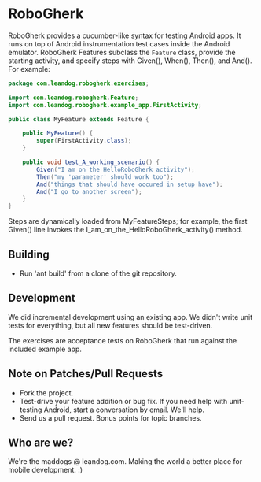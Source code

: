 RoboGherk
=========

RoboGherk provides a cucumber-like syntax for testing Android apps.  It runs
on top of Android instrumentation test cases inside the Android emulator.
RoboGherk Features subclass the `Feature` class, provide the starting
activity, and specify steps with Given(), When(), Then(), and And().  For
example:

```java
package com.leandog.robogherk.exercises;

import com.leandog.robogherk.Feature;
import com.leandog.robogherk.example_app.FirstActivity;

public class MyFeature extends Feature {

    public MyFeature() {
        super(FirstActivity.class);
    }

    public void test_A_working_scenario() {
        Given("I am on the HelloRoboGherk activity");
        Then("my 'parameter' should work too");
        And("things that should have occured in setup have");
        And("I go to another screen");
    }
}
```

Steps are dynamically loaded from MyFeatureSteps; for example, the first
Given() line invokes the I\_am\_on\_the\_HelloRoboGherk\_activity() method.

Building
--------

* Run 'ant build' from a clone of the git repository.

Development
-----------

We did incremental development using an existing app. We didn't write unit
tests for everything, but all new features should be test-driven.

The exercises are acceptance tests on RoboGherk that run against the included
example app. 

Note on Patches/Pull Requests
-----------------------------
* Fork the project.
* Test-drive your feature addition or bug fix. If you need help with 
  unit-testing Android, start a conversation by email. We'll help. 
* Send us a pull request. Bonus points for topic branches.

Who are we?
-----------

We're the maddogs @ leandog.com. Making the world a better place for mobile
development. :)
